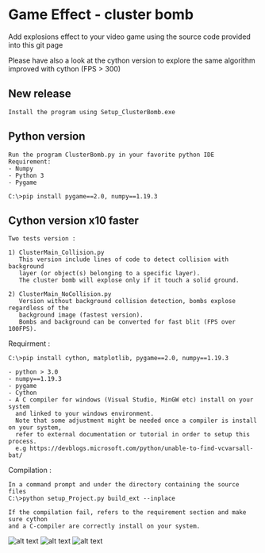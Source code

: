 
# Game Effect - cluster bomb 

Add explosions effect to your video game using the source code provided into this git page

Please have also a look at the cython version to explore the same algorithm improved with 
cython (FPS > 300)

## New release 
```
Install the program using Setup_ClusterBomb.exe
```

## Python version 
```
Run the program ClusterBomb.py in your favorite python IDE 
Requirement: 
- Numpy
- Python 3
- Pygame

C:\>pip install pygame==2.0, numpy==1.19.3
```

## Cython version x10 faster

```
Two tests version :

1) ClusterMain_Collision.py 
   This version include lines of code to detect collision with background 
   layer (or object(s) belonging to a specific layer).
   The cluster bomb will explose only if it touch a solid ground.
   
2) ClusterMain_NoCollision.py
   Version without background collision detection, bombs explose regardless of the 
   background image (fastest version).
   Bombs and background can be converted for fast blit (FPS over 100FPS).
```
Requirment :

```
C:\>pip install cython, matplotlib, pygame==2.0, numpy==1.19.3 

- python > 3.0
- numpy==1.19.3
- pygame
- Cython
- A C compiler for windows (Visual Studio, MinGW etc) install on your system 
  and linked to your windows environment.
  Note that some adjustment might be needed once a compiler is install on your system, 
  refer to external documentation or tutorial in order to setup this process.
  e.g https://devblogs.microsoft.com/python/unable-to-find-vcvarsall-bat/
```

Compilation : 
```
In a command prompt and under the directory containing the source files
C:\>python setup_Project.py build_ext --inplace

If the compilation fail, refers to the requirement section and make sure cython 
and a C-compiler are correctly install on your system. 

```


![alt text](https://github.com/yoyoberenguer/GameEffect/blob/master/Screendump0.png)
![alt text](https://github.com/yoyoberenguer/GameEffect/blob/master/Screendump1.png)
![alt text](https://github.com/yoyoberenguer/GameEffect/blob/master/Screendump2.png)

